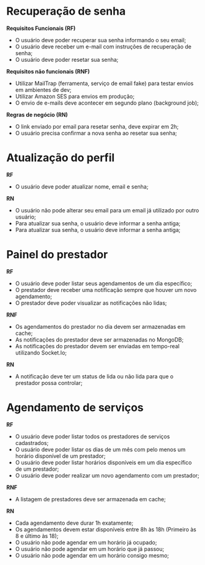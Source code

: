 # Recuperação de senha

  **Requisitos Funcionais (RF)**

  - O usuário deve poder recuperar sua senha informando o seu email;
  - O usuário deve receber um e-mail com instruções de recuperação de senha;
  - O usuário deve poder resetar sua senha;

  **Requisitos não funcionais (RNF)**

  - Utilizar MailTrap (ferramenta, serviço de email fake) para testar envios em ambientes de dev;
  - Utilizar Amazon SES para envios em produção;
  - O envio de e-mails deve acontecer em segundo plano (background job);

  **Regras de negócio (RN)**

  - O link enviado por email para resetar senha, deve expirar em 2h;
  - O usuário precisa confirmar a nova senha ao resetar sua senha;

# Atualização do perfil

  **RF**

  - O usuário deve poder atualizar nome, email e senha;

  **RN**

  - O usuário não pode alterar seu email para um email já utilizado por outro usuário;
  - Para atualizar sua senha, o usuário deve informar a senha antiga;
  - Para atualizar sua senha, o usuário deve informar a senha antiga;

# Painel do prestador

**RF**

- O usuário deve poder listar seus agendamentos de um dia específico;
- O prestador deve receber uma notificação sempre que houver um novo agendamento;
- O prestador deve poder visualizar as notificações não lidas;

**RNF**

- Os agendamentos do prestador no dia devem ser armazenadas em cache;
- As notificações do prestador deve ser armazenadas no MongoDB;
- As notificações do prestador devem ser enviadas em tempo-real utilizando Socket.Io;

**RN**

- A notificação deve ter um status de lida ou não lida para que o prestador possa controlar;

# Agendamento de serviços

  **RF**
  - O usuário deve poder listar todos os prestadores de serviços cadastrados;
  - O usuário deve poder listar os dias de um mês com pelo menos um horário disponível de um prestador;
  - O usuário deve poder listar horários disponíveis em um dia específico de um prestador;
  - O usuário deve poder realizar um novo agendamento com um prestador;

  **RNF**

  - A listagem de prestadores deve ser armazenada em cache;

  **RN**

  - Cada agendamento deve durar 1h exatamente;
  - Os agendamentos devem estar disponíveis entre 8h às 18h (Primeiro às 8 e último às 18);
  - O usuário não pode agendar em um horário já ocupado;
  - O usuário não pode agendar em um horário que já passou;
  - O usuário não pode agendar em um horário consigo mesmo;
